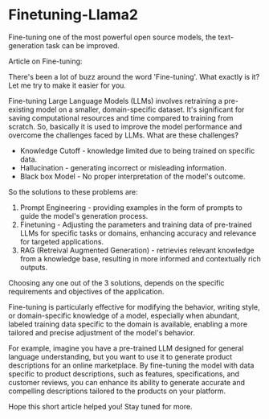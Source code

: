 # Finetuning-Llama2
Fine-tuning one of the most powerful open source models, the text-generation task can be improved. 

Article on Fine-tuning:

There's been a lot of buzz around the word 'Fine-tuning'. What exactly is it? Let me try to make it easier for you. 

Fine-tuning Large Language Models (LLMs) involves retraining a pre-existing model on a smaller, domain-specific dataset. It's significant for saving computational resources and time compared to training from scratch. So, basically it is used to improve the model performance and overcome the challenges faced by LLMs.
What are these challenges? 

- Knowledge Cutoff - knowledge limited due to being trained on specific data. 
- Hallucination - generating incorrect or misleading information. 
- Black box Model - No proper interpretation of the model's outcome. 

So the solutions to these problems are:

1) Prompt Engineering - providing examples in the form of prompts to guide the model's generation process. 
2) Finetuning - Adjusting the parameters and training data of pre-trained LLMs for specific tasks or domains, enhancing accuracy and relevance for targeted applications.
3) RAG (Retreival Augmented Generation) - retrievies relevant knowledge from a knowledge base, resulting in more informed and contextually rich outputs. 

Choosing any one out of the 3 solutions, depends on the specific requirements and objectives of the application.

Fine-tuning is particularly effective for modifying the behavior, writing style, or domain-specific knowledge of a model, especially when abundant, labeled training data specific to the domain is available, enabling a more tailored and precise adjustment of the model's behavior.

For example, imagine you have a pre-trained LLM designed for general language understanding, but you want to use it to generate product descriptions for an online marketplace. By fine-tuning the model with data specific to product descriptions, such as features, specifications, and customer reviews, you can enhance its ability to generate accurate and compelling descriptions tailored to the products on your platform. 

Hope this short article helped you! Stay tuned for more.
